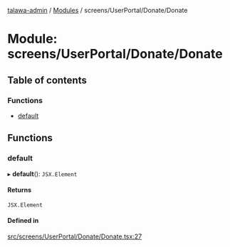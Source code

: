 [talawa-admin](../README.md) / [Modules](../modules.md) / screens/UserPortal/Donate/Donate

# Module: screens/UserPortal/Donate/Donate

## Table of contents

### Functions

- [default](screens_UserPortal_Donate_Donate.md#default)

## Functions

### default

▸ **default**(): `JSX.Element`

#### Returns

`JSX.Element`

#### Defined in

[src/screens/UserPortal/Donate/Donate.tsx:27](https://github.com/SiddheshKukade/talawa-admin/blob/822fbcb/src/screens/UserPortal/Donate/Donate.tsx#L27)
